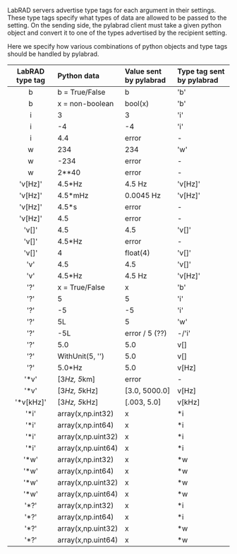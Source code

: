 LabRAD servers advertise type tags for each argument in their settings. These type tags specify what types of data are allowed to be passed to the setting. On the sending side, the pylabrad client must take a given python object and convert it to one of the types advertised by the recipient setting.

Here we specify how various combinations of python objects and type tags should be handled by pylabrad.

| LabRAD type tag | Python data      | Value sent by pylabrad | Type tag sent by pylabrad |
| :--------------:|:-----------------|:-----------------------|:--------------------------|
| b               | b = True/False   | b                      | 'b' |
| b               | x = non-boolean  | bool(x)                | 'b' |
| i               | 3                | 3                      | 'i' |
| i               | -4               | -4                     | 'i' |
| i               | 4.4              | error                  | - |
| w               | 234              | 234                    | 'w' |
| w               | -234             | error                  | - |
| w               | 2**40            | error                  | - |
| 'v[Hz]'         | 4.5*Hz           | 4.5 Hz                 | 'v[Hz]' |
| 'v[Hz]'         | 4.5*mHz          | 0.0045 Hz              | 'v[Hz]' |
| 'v[Hz]'         | 4.5*s            | error                  | - |
| 'v[Hz]'         | 4.5              | error                  | - |
| 'v[]'           | 4.5              | 4.5                    | 'v[]' |
| 'v[]'           | 4.5*Hz           | error                  | - |
| 'v[]'           | 4                | float(4)               | 'v[]' |
| 'v'             | 4.5              | 4.5                    | 'v[]' |
| 'v'             | 4.5*Hz           | 4.5 Hz                 | 'v[Hz]' |
| '?'             | x = True/False   | x                      | 'b' |
| '?'             | 5                | 5                      | 'i' |
| '?'             | -5               | -5                     | 'i' |
| '?'             | 5L               | 5                      | 'w' |
| '?'             | -5L              | error / 5 (??)         | -/'i'   |
| '?'             | 5.0              | 5.0                    | v[] |
| '?'             | WithUnit(5, '')  | 5.0                    | v[] |
| '?'             | 5.0*Hz           | 5.0                    | v[Hz] |
| '*v'            | [3*Hz, 5*km]     | error                  | - |
| '*v'            | [3*Hz, 5*kHz]    | [3.0, 5000.0]          | v[Hz] |
| '*v[kHz]'       |  [3*Hz, 5*kHz]    | [.003, 5.0]        | v[kHz] |
| '*i'            | array(x,np.int32) | x                  | *i |
| '*i'            | array(x,np.int64) | x                  | *i |
| '*i'            | array(x,np.uint32) | x                  | *i |
| '*i'            | array(x,np.uint64) | x                  | *i |
| '*w'            | array(x,np.int32) | x                  | *w |
| '*w'            | array(x,np.int64) | x                  | *w |
| '*w'            | array(x,np.uint32) | x                  | *w |
| '*w'            | array(x,np.uint64) | x                  | *w |
| '*?'            | array(x,np.int32) | x                  | *i |
| '*?'            | array(x,np.int64) | x                  | *i |
| '*?'            | array(x,np.uint32) | x                  | *w |
| '*?'            | array(x,np.uint64) | x                  | *w |
